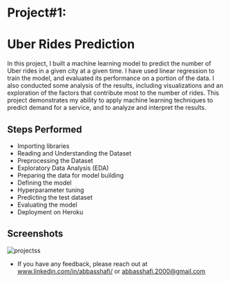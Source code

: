
# Project#1: 
# Uber Rides Prediction

In this project, I built a machine learning model to predict the number of Uber rides in a given city at a given time. I have used linear regression to train the model, and evaluated its performance on a portion of the data. I also conducted some analysis of the results, including visualizations and an exploration of the factors that contribute most to the number of rides. This project demonstrates my ability to apply machine learning techniques to predict demand for a service, and to analyze and interpret the results.


## Steps Performed
- Importing libraries
- Reading and Understanding the Dataset
- Preprocessing the Dataset
- Exploratory Data Analysis (EDA)
- Preparing the data for model building
- Defining the model
- Hyperparameter tuning
- Predicting the test dataset
- Evaluating the model
- Deployment on Heroku



## Screenshots

![projectss](https://user-images.githubusercontent.com/57635556/146496242-6b4e6139-258c-4eb6-84ad-de847db030ac.png)

- If you have any feedback, please reach out at www.linkedin.com/in/abbasshafi/ or abbasshafi.2000@gmail.com
